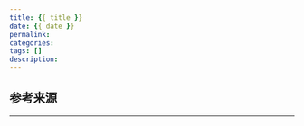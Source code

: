 ```yaml
---
title: {{ title }}
date: {{ date }}
permalink:
categories:
tags: []
description:
---
```

<p class="description"></p>

<!-- more -->

##

##

## 参考来源

<hr />